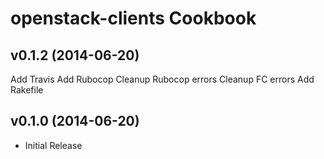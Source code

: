 openstack-clients Cookbook
=========================

v0.1.2 (2014-06-20)
-------------------
Add Travis
Add Rubocop
Cleanup Rubocop errors
Cleanup FC errors
Add Rakefile


v0.1.0 (2014-06-20)
-------------------
- Initial Release
